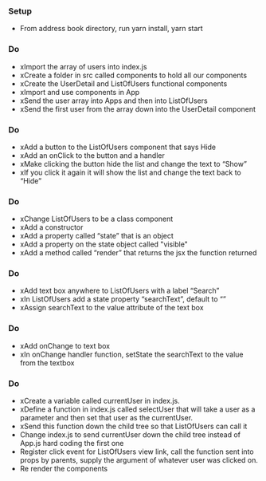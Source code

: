 ### Setup
* From address book directory, run yarn install, yarn start

### Do
* xImport the array of users into index.js
* xCreate a folder in src called components to hold all our components
* xCreate the UserDetail and ListOfUsers functional components
* xImport and use components in App
* xSend the user array into Apps and then into ListOfUsers
* xSend the first user from the array down into the UserDetail component

### Do
* xAdd a button to the ListOfUsers component that says Hide
* xAdd an onClick to the button and a handler
* xMake clicking the button hide the list and change the text to “Show”
* xIf you click it again it will show the list and change the text back to “Hide”

### Do
* xChange ListOfUsers to be a class component
* xAdd a constructor
* xAdd a property called “state” that is an object
* xAdd a property on the state object called "visible"
* xAdd a method called “render” that returns the jsx the function returned

### Do
* xAdd text box anywhere to ListOfUsers with a label “Search”
* xIn ListOfUsers add a state property “searchText”, default to “”
* xAssign searchText to the value attribute of the text box

### Do
* xAdd onChange to text box
* xIn onChange handler function, setState the searchText to the value from the textbox

### Do
* xCreate a variable called currentUser in index.js.
* xDefine a function in index.js called selectUser that will take a user as a parameter and then set that user as the currentUser.
* xSend this function down the child tree so that ListOfUsers can call it
* Change index.js to send currentUser down the child tree instead of App.js hard coding the first one
* Register click event for ListOfUsers view link, call the function sent into props by parents, supply the argument of whatever user was clicked on.
* Re render the components
